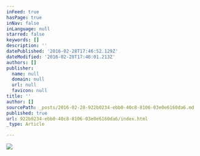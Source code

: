 ```yaml
---
inFeed: true
hasPage: true
inNav: false
inLanguage: null
starred: false
keywords: []
description: ''
datePublished: '2016-02-28T17:46:52.129Z'
dateModified: '2016-02-28T17:46:01.213Z'
authors: []
publisher:
  name: null
  domain: null
  url: null
  favicon: null
title: ''
author: []
sourcePath: _posts/2016-02-28-922b0234-ebb0-40c8-8106-03e0e6160da6.md
published: true
url: 922b0234-ebb0-40c8-8106-03e0e6160da6/index.html
_type: Article

---
```

![](https://the-grid-user-content.s3-us-west-2.amazonaws.com/18a23ca0-aca3-4963-a5f5-ecb8bab19da2.jpg)